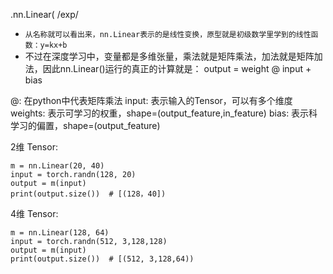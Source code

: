 .nn.Linear(/exp/- `从名称就可以看出来，nn.Linear表示的是线性变换，原型就是初级数学里学到的线性函数：y=kx+b`- 不过在深度学习中，变量都是多维张量，乘法就是矩阵乘法，加法就是矩阵加法，因此nn.Linear()运行的真正的计算就是：output = weight @ input + bias@: 在python中代表矩阵乘法input: 表示输入的Tensor，可以有多个维度weights: 表示可学习的权重，shape=(output_feature,in_feature)bias: 表示科学习的偏置，shape=(output_feature)2维 Tensor:```m = nn.Linear(20, 40)input = torch.randn(128, 20)output = m(input)print(output.size())  # [(128，40])```4维 Tensor:```m = nn.Linear(128, 64)input = torch.randn(512, 3,128,128)output = m(input)print(output.size())  # [(512, 3,128,64))```